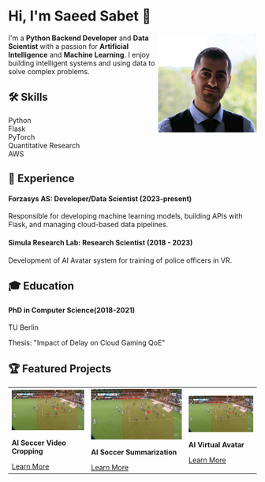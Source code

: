 # Hi, I'm Saeed Sabet 👋

<img src="assets/profile.jpeg" alt="Profile Picture" width="200" align="right">

I'm a  **Python Backend Developer** and **Data Scientist** with a passion for **Artificial Intelligence** and **Machine Learning**.
I enjoy building intelligent systems and using data to solve complex problems.


## 🛠️ Skills
<div class="education-item">
    <div class="skills-section">
        <div class="skill">
            <span class="skill-name"><i class="fas fa-code"></i> Python</span>
            <div class="progress-bar" style="--progress-width: 90%;">
                <div class="progress"></div>
            </div>
        </div>
        <div class="skill">
            <span class="skill-name"><i class="fas fa-server"></i> Flask</span>
            <div class="progress-bar" style="--progress-width: 80%;">
                <div class="progress"></div>
            </div>
        </div>
        <div class="skill">
            <span class="skill-name"><i class="fas fa-brain"></i> PyTorch</span>
            <div class="progress-bar" style="--progress-width: 60%;">
                <div class="progress"></div>
            </div>
        </div>
        <div class="skill">
            <span class="skill-name"><i class="fas fa-chart-bar"></i> Quantitative Research</span>
            <div class="progress-bar" style="--progress-width: 90%;">
                <div class="progress"></div>
            </div>
        </div>
        <div class="skill">
            <span class="skill-name"><i class="fas fa-cloud"></i> AWS</span>
            <div class="progress-bar" style="--progress-width: 60%;">
                <div class="progress"></div>
            </div>
        </div>
    </div>
</div>


## 💼 Experience
<div class="experience-section">
    <div class="job">
        <h4>Forzasys AS: Developer/Data Scientist <span class="job-date">(2023-present)</span></h4>
        <p class="job-description">Responsible for developing machine learning models, building APIs with Flask, and managing cloud-based data pipelines.</p>
    </div>
    <div class="job">
        <h4>Simula Research Lab: Research Scientist <span class="job-date">(2018 - 2023)</span></h4>
        <p class="job-description">Development of AI Avatar system for training of police officers in VR.</p>
    </div>
</div>


## 🎓 Education
<div class="education-section">
    <div class="education-item">
        <h4>PhD in Computer Science<span class="job-date">(2018-2021)</span></h4>
        <p class="institution">TU Berlin</p>
        <p class="thesis-title">Thesis: "Impact of Delay on Cloud Gaming QoE"</p>
    </div>
</div>


## 🏆 Featured Projects
<table class="hover-table">
  <tr>
    <td>
        <a href="projects/2024-09-30-smart-crop-soccer.md">
            <img src='/projects/assets/soccer-cropping-overview.png' alt="AI Soccer Video Cropping">
        </a>
        <p><strong>AI Soccer Video Cropping</strong></p>
        <a href="projects/2024-09-30-smart-crop-soccer.md">Learn More</a>
    </td>
    <td>
        <a href="projects/2024-09-30-smart-crop-soccer.md">
            <img src='/projects/assets/soccer-cropping-overview.png' alt="How to Export a Video">
        </a>
            <p><strong>AI Soccer Summarization</strong></p>
        <a href="projects/2024-09-30-smart-crop-soccer.md">Learn More</a>
    </td>
    <td>
        <a href="projects/2024-09-30-smart-crop-soccer.md">
            <img src='/projects/assets/soccer-cropping-overview.png' alt="AI Virtual Avatar">
        </a>
        <p><strong>AI Virtual Avatar</strong></p>
        <a href="projects/2024-09-30-smart-crop-soccer.md">Learn More</a>   
    </td>
  </tr>
</table>